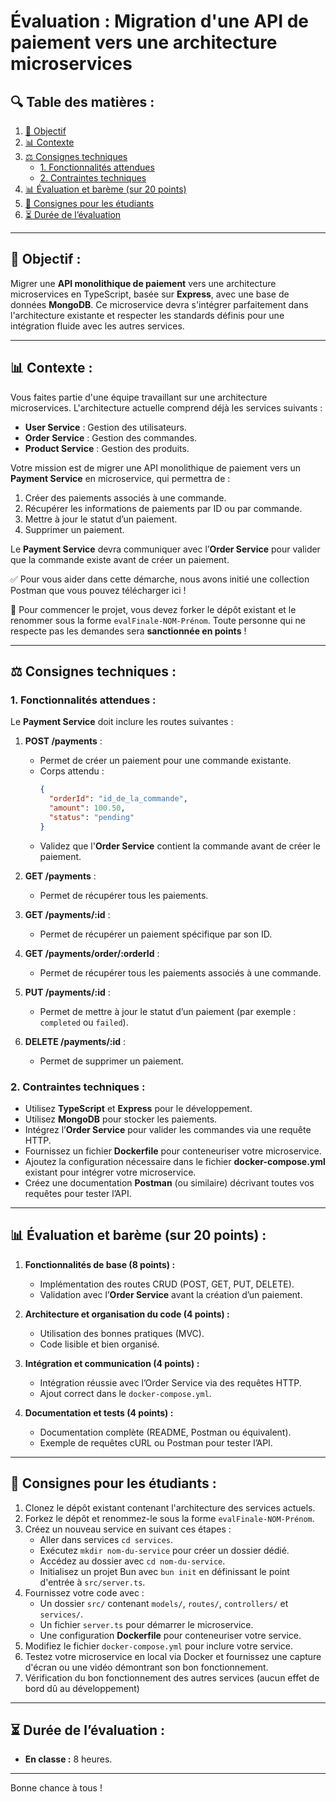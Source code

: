 # Évaluation : Migration d'une API de paiement vers une architecture microservices

## **🔍 Table des matières :**
1. [🔢 Objectif](#objectif)
2. [📊 Contexte](#contexte)
3. [⚖️ Consignes techniques](#consignes-techniques)
   - [1. Fonctionnalités attendues](#1-fonctionnalités-attendues)
   - [2. Contraintes techniques](#2-contraintes-techniques)
4. [📊 Évaluation et barème (sur 20 points)](#évaluation-et-barème-sur-20-points)
5. [🔧 Consignes pour les étudiants](#consignes-pour-les-étudiants)
6. [⏳ Durée de l’évaluation](#durée-de-lévaluation)

---

## **🔢 Objectif :**
Migrer une **API monolithique de paiement** vers une architecture microservices en TypeScript, basée sur **Express**, avec une base de données **MongoDB**. Ce microservice devra s'intégrer parfaitement dans l'architecture existante et respecter les standards définis pour une intégration fluide avec les autres services.

---

## **📊 Contexte :**
Vous faites partie d'une équipe travaillant sur une architecture microservices. L'architecture actuelle comprend déjà les services suivants :
- **User Service** : Gestion des utilisateurs.
- **Order Service** : Gestion des commandes.
- **Product Service** : Gestion des produits.

Votre mission est de migrer une API monolithique de paiement vers un **Payment Service** en microservice, qui permettra de :
1. Créer des paiements associés à une commande.
2. Récupérer les informations de paiements par ID ou par commande.
3. Mettre à jour le statut d’un paiement.
4. Supprimer un paiement.

Le **Payment Service** devra communiquer avec l’**Order Service** pour valider que la commande existe avant de créer un paiement.

✅ Pour vous aider dans cette démarche, nous avons initié une collection Postman que vous pouvez télécharger ici !

🚨 Pour commencer le projet, vous devez forker le dépôt existant et le renommer sous la forme `evalFinale-NOM-Prénom`. Toute personne qui ne respecte pas les demandes sera **sanctionnée en points** !

---

## **⚖️ Consignes techniques :**

### **1. Fonctionnalités attendues :**
Le **Payment Service** doit inclure les routes suivantes :

1. **POST /payments** :
   - Permet de créer un paiement pour une commande existante.
   - Corps attendu :
     ```json
     {
       "orderId": "id_de_la_commande",
       "amount": 100.50,
       "status": "pending"
     }
     ```
   - Validez que l'**Order Service** contient la commande avant de créer le paiement.

2. **GET /payments** :
   - Permet de récupérer tous les paiements.

3. **GET /payments/:id** :
   - Permet de récupérer un paiement spécifique par son ID.

4. **GET /payments/order/:orderId** :
   - Permet de récupérer tous les paiements associés à une commande.

5. **PUT /payments/:id** :
   - Permet de mettre à jour le statut d’un paiement (par exemple : `completed` ou `failed`).

6. **DELETE /payments/:id** :
   - Permet de supprimer un paiement.

### **2. Contraintes techniques :**
- Utilisez **TypeScript** et **Express** pour le développement.
- Utilisez **MongoDB** pour stocker les paiements.
- Intégrez l’**Order Service** pour valider les commandes via une requête HTTP.
- Fournissez un fichier **Dockerfile** pour conteneuriser votre microservice.
- Ajoutez la configuration nécessaire dans le fichier **docker-compose.yml** existant pour intégrer votre microservice.
- Créez une documentation **Postman** (ou similaire) décrivant toutes vos requêtes pour tester l’API.

---

## **📊 Évaluation et barème (sur 20 points) :**

1. **Fonctionnalités de base (8 points) :**
   - Implémentation des routes CRUD (POST, GET, PUT, DELETE).
   - Validation avec l’**Order Service** avant la création d’un paiement.

2. **Architecture et organisation du code (4 points) :**
   - Utilisation des bonnes pratiques (MVC).
   - Code lisible et bien organisé.

3. **Intégration et communication (4 points) :**
   - Intégration réussie avec l’Order Service via des requêtes HTTP.
   - Ajout correct dans le `docker-compose.yml`.

4. **Documentation et tests (4 points) :**
   - Documentation complète (README, Postman ou équivalent).
   - Exemple de requêtes cURL ou Postman pour tester l’API.

---

## **🔧 Consignes pour les étudiants :**

1. Clonez le dépôt existant contenant l'architecture des services actuels.
2. Forkez le dépôt et renommez-le sous la forme `evalFinale-NOM-Prénom`.
3. Créez un nouveau service en suivant ces étapes : 
    - Aller dans services `cd services`.
   - Exécutez `mkdir nom-du-service` pour créer un dossier dédié.
   - Accédez au dossier avec `cd nom-du-service`.
   - Initialisez un projet Bun avec `bun init` en définissant le point d'entrée à `src/server.ts`.
4. Fournissez votre code avec :
   - Un dossier `src/` contenant `models/`, `routes/`, `controllers/` et `services/`.
   - Un fichier `server.ts` pour démarrer le microservice.
   - Une configuration **Dockerfile** pour conteneuriser votre service.
5. Modifiez le fichier `docker-compose.yml` pour inclure votre service.
6. Testez votre microservice en local via Docker et fournissez une capture d'écran ou une vidéo démontrant son bon fonctionnement.
7. Vérification du bon fonctionnement des autres services (aucun effet de bord dû au développement)

---

## **⏳ Durée de l’évaluation :**
- **En classe :** 8 heures.

---

Bonne chance à tous !

